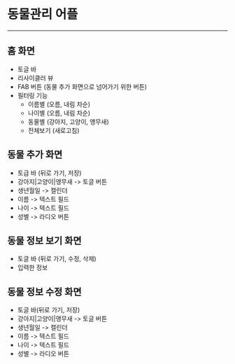 # 동물관리 어플

---

## 홈 화면
- 토글 바
- 리사이클러 뷰
- FAB 버튼 (동물 추가 화면으로 넘어가기 위한 버튼)
- 필터링 기능
    - 이름별 (오름, 내림 차순)
    - 나이별 (오름, 내림 차순)
    - 동물별 (강아지, 고양이, 앵무새)
    - 전체보기 (새로고침)

## 동물 추가 화면
- 토급 바 (뒤로 가기, 저장)
- 강아지|고양이|앵무새 -> 토글 버튼
- 생년월일 -> 캘린더
- 이름 -> 텍스트 필드
- 나이 -> 텍스트 필드
- 성별 -> 라디오 버튼

## 동물 정보 보기 화면
- 토글 바 (뒤로 가기, 수정, 삭제)
- 입력한 정보

## 동물 정보 수정 화면
- 토글 바(뒤로 가기, 저장)
- 강아지|고양이|앵무새 -> 토글 버튼
- 생년월일 -> 캘린더
- 이름 -> 텍스트 필드
- 나이 -> 텍스트 필드
- 성별 -> 라디오 버튼
